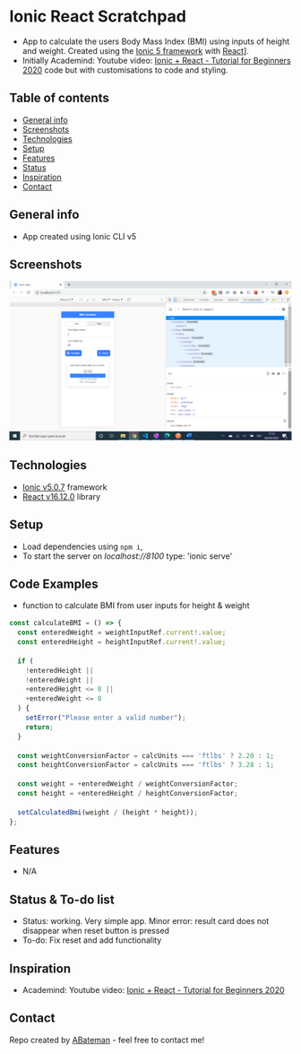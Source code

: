 # Ionic React Scratchpad

* App to calculate the users Body Mass Index (BMI) using inputs of height and weight. Created using the [Ionic 5 framework](https://ionicframework.com/docs) with [React](https://reactjs.org/)].
* Initially Academind: Youtube video: [Ionic + React - Tutorial for Beginners 2020](https://www.youtube.com/watch?v=_03VKmdrxV8) code but with customisations to code and styling.

## Table of contents

* [General info](#general-info)
* [Screenshots](#screenshots)
* [Technologies](#technologies)
* [Setup](#setup)
* [Features](#features)
* [Status](#status)
* [Inspiration](#inspiration)
* [Contact](#contact)

## General info

* App created using Ionic CLI v5

## Screenshots

![screen print](./img/bmi.png)

## Technologies

* [Ionic v5.0.7](https://ionicframework.com/) framework
* [React v16.12.0](https://reactjs.org/) library

## Setup

* Load dependencies using `npm i`,
* To start the server on _localhost://8100_ type: 'ionic serve'

## Code Examples

* function to calculate BMI from user inputs for height & weight

```javascript
const calculateBMI = () => {
  const enteredWeight = weightInputRef.current!.value;
  const enteredHeight = heightInputRef.current!.value;

  if (
    !enteredHeight ||
    !enteredWeight ||
    +enteredHeight <= 0 ||
    +enteredWeight <= 0
  ) {
    setError("Please enter a valid number");
    return;
  }

  const weightConversionFactor = calcUnits === 'ftlbs' ? 2.20 : 1;
  const heightConversionFactor = calcUnits === 'ftlbs' ? 3.28 : 1;

  const weight = +enteredWeight / weightConversionFactor;
  const height = +enteredHeight / heightConversionFactor;

  setCalculatedBmi(weight / (height * height));
};
```

## Features

* N/A

## Status & To-do list

* Status: working. Very simple app. Minor error: result card does not disappear when reset button is pressed
* To-do: Fix reset and add functionality

## Inspiration

* Academind: Youtube video: [Ionic + React - Tutorial for Beginners 2020](https://www.youtube.com/watch?v=_03VKmdrxV8)

## Contact

Repo created by [ABateman](https://www.andrewbateman.org) - feel free to contact me!
